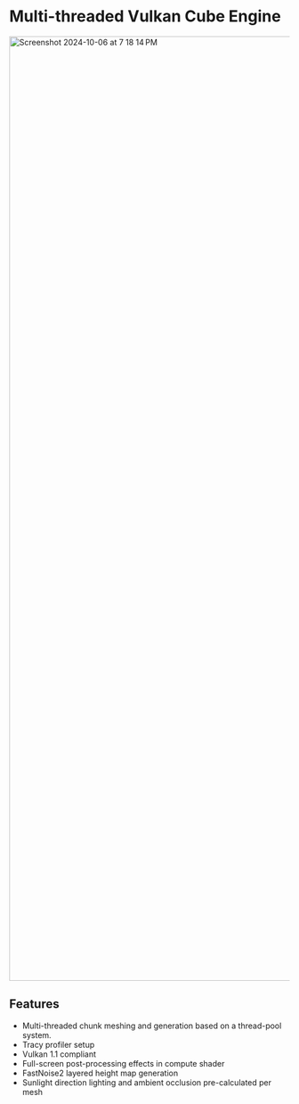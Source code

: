 # Multi-threaded Vulkan Cube Engine

<img width="1696" alt="Screenshot 2024-10-06 at 7 18 14 PM" src="https://github.com/user-attachments/assets/cb5fc0b2-6d06-4243-aef1-dbd90670c5a2">

## Features
- Multi-threaded chunk meshing and generation based on a thread-pool system.
- Tracy profiler setup
- Vulkan 1.1 compliant
- Full-screen post-processing effects in compute shader
- FastNoise2 layered height map generation
- Sunlight direction lighting and ambient occlusion pre-calculated per mesh
